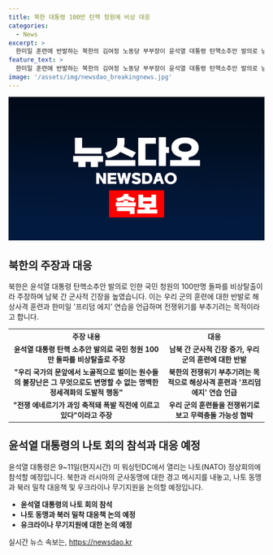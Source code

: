 ```yaml
---
title: 북한 대통령 100만 탄핵 청원에 비상 대응
categories:
  - News
excerpt: >
  한미일 훈련에 반발하는 북한의 김여정 노동당 부부장이 윤석열 대통령 탄핵소추안 발의로 남북 간 군사적 긴장을 높였다 주장하며, 해당 주장은 남남갈등을 부추기는 것으로 보인다. 국민청원 동의자 수가 100만명을 넘어가면서 국회는 청원을 고심 중이며, 야당은 탄핵 청문회를 추진하며 공세를 펼치고 있다. 또한 김 여정 부부장은 나토 회의에서 북러 군사동맹에 대한 경고 메시지를 전하고, 북러 밀착 대응책과 우크라이나 무기지원을 논의할 예정이다.
feature_text: >
  한미일 훈련에 반발하는 북한의 김여정 노동당 부부장이 윤석열 대통령 탄핵소추안 발의로 남북 간 군사적 긴장을 높였다 주장하며, 해당 주장은 남남갈등을 부추기는 것으로 보인다. 국민청원 동의자 수가 100만명을 넘어가면서 국회는 청원을 고심 중이며, 야당은 탄핵 청문회를 추진하며 공세를 펼치고 있다. 또한 김 여정 부부장은 나토 회의에서 북러 군사동맹에 대한 경고 메시지를 전하고, 북러 밀착 대응책과 우크라이나 무기지원을 논의할 예정이다.
image: '/assets/img/newsdao_breakingnews.jpg'
---
```


<p><img src="/assets/img/newsdao_breakingnews.jpg" alt="firstkoreanews 속보" /></p>

<h2 data-ke-size="size26">북한의 주장과 대응</h2>

<p data-ke-size="size16">북한은 윤석열 대통령 탄핵소추안 발의로 인한 국민 청원의 100만명 돌파를 비상탈출이라 주장하며 남북 간 군사적 긴장을 높였습니다. 이는 우리 군의 훈련에 대한 반발로 해상사격 훈련과 한미일 '프리덤 에지' 연습을 언급하며 전쟁위기를 부추기려는 목적이라고 합니다.</p>

<table>
  <tr>
    <th>주장 내용</th>
    <th>대응</th>
  </tr>
  <tr>
    <td style="text-align: center; height: 17px;"><b>윤석열 대통령 탄핵 소추안 발의로 국민 청원 100만 돌파를 비상탈출로 주장</b></td>
    <td style="text-align: center; height: 17px;"><b>남북 간 군사적 긴장 증가, 우리 군의 훈련에 대한 반발</b></td>
  </tr>
  <tr>
    <td style="text-align: center; height: 17px;"><b>"우리 국가의 문앞에서 노골적으로 벌이는 원수들의 불장난은 그 무엇으로도 변명할 수 없는 명백한 정세격화의 도발적 행동"</b></td>
    <td style="text-align: center; height: 17px;"><b>북한의 전쟁위기 부추기려는 목적으로 해상사격 훈련과 '프리덤 에지' 연습 언급</b></td>
  </tr>
  <tr>
    <td style="text-align: center; height: 17px;"><b>"전쟁 에네르기가 과잉 축적돼 폭발 직전에 이르고 있다"이라고 주장</b></td>
    <td style="text-align: center; height: 17px;"><b>우리 군의 훈련들을 전쟁위기로 보고 무력충돌 가능성 협박</b></td>
  </tr>
</table>

<h2 data-ke-size="size26">윤석열 대통령의 나토 회의 참석과 대응 예정</h2>

<p data-ke-size="size16">윤석열 대통령은 9~11일(현지시간) 미 워싱턴DC에서 열리는 나토(NATO) 정상회의에 참석할 예정입니다. 북한과 러시아의 군사동맹에 대한 경고 메시지를 내놓고, 나토 동맹과 북러 밀착 대응책 및 우크라이나 무기지원을 논의할 예정입니다.</p>

<ul>
  <li><b>윤석열 대통령의 나토 회의 참석</b></li>
  <li><b>나토 동맹과 북러 밀착 대응책 논의 예정</b></li>
  <li><b>유크라이나 무기지원에 대한 논의 예정</b></li>
</ul>
실시간 뉴스 속보는, <a href="https://newsdao.kr" rel="dofollow">https://newsdao.kr</a>


